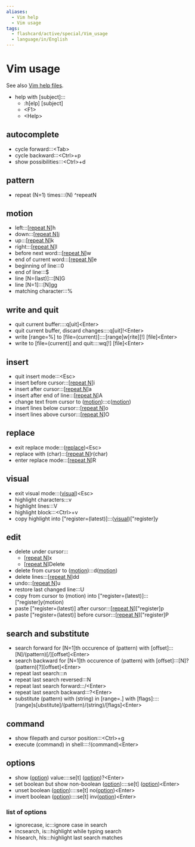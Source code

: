 ```yaml
---
aliases:
  - Vim help
  - Vim usage
tags:
  - flashcard/active/special/Vim_usage
  - language/in/English
---
```


# Vim usage

See also [Vim help files](https://vimhelp.org/).

- help with \[subject\]:::<ul><li>:h[elp] [subject]</li><li>&lt;F1&gt;</li><li>&lt;Help&gt;</li></ul>

## autocomplete

- cycle forward:::\<Tab\>
- cycle backward:::\<Ctrl\>+p
- show possibilities:::\<Ctrl\>+d

## pattern

- repeat (N=1) times:::(N) <a id="^repeatN"></a>^repeatN

## motion

- left:::\[[repeat N](#^repeatN)\]h
- down:::\[[repeat N](#^repeatN)\]j
- up:::\[[repeat N](#^repeatN)\]k
- right:::\[[repeat N](#^repeatN)\]l
- before next word:::\[[repeat N](#^repeatN)\]w
- end of current word:::\[[repeat N](#^repeatN)\]e
- beginning of line:::0
- end of line:::$
- line \[N=(last)\]:::\[N\]G
- line \[N=1\]:::\[N\]gg
- matching character:::%

## write and quit

- quit current buffer::::q\[uit\]\<Enter\>
- quit current buffer, discard changes::::q\[uit\]!\<Enter\>
- write \[range=%\] to \[file=(current)\]::::\[range\]w\[rite\]\[!\] \[file\]\<Enter\>
- write to \[file=(current)\] and quit::::wq[!] \[file\]\<Enter\>

## insert

- quit insert mode:::\<Esc\>
- insert before cursor:::\[[repeat N](#^repeatN)\]i
- insert after cursor:::\[[repeat N](#^repeatN)\]a
- insert after end of line:::\[[repeat N](#^repeatN)\]A
- change text from cursor to ([motion](#motion)):::c([motion](#motion))
- insert lines below cursor:::\[[repeat N](#^repeatN)\]o
- insert lines above cursor:::\[[repeat N](#^repeatN)\]O

## replace

- exit replace mode:::([replace](#replace))\<Esc\>
- replace with (char):::\[[repeat N](#^repeatN)\]r(char)
- enter replace mode:::\[[repeat N](#^repeatN)\]R

## visual

- exit visual mode:::([visual](#visual))\<Esc\>
- highlight characters:::v
- highlight lines:::V
- highlight block:::\<Ctrl\>+v
- copy highlight into \["register=(latest)\]:::([visual](#visual))\["register\]y

## edit

- delete under cursor:::<ul><li>\[[repeat N](#^repeatN)\]x</li><li>\[[repeat N](#^repeatN)\]Delete</li></ul>
- delete from cursor to ([motion](#motion)):::d([motion](#motion))
- delete lines:::\[[repeat N](#^repeatN)\]dd
- undo:::\[[repeat N](#^repeatN)\]u
- restore last changed line:::U
- copy from cursor to (motion) into \["register=(latest)\]:::\["register\]y(motion)
- paste \["register=(latest)\] after cursor:::\[[repeat N](#^repeatN)\]\["register\]p
- paste \["register=(latest)\] before cursor:::\[[repeat N](#^repeatN)\]\["register\]P

## search and substitute

- search forward for \[N=1\]th occurence of (pattern) with \[offset\]:::\[N\]/(pattern)\[/\]\[offset\]\<Enter\>
- search backward for \[N=1\]th occurence of (pattern) with \[offset\]:::\[N\]?(pattern)\[?\]\[offset\]\<Enter\>
- repeat last search:::n
- repeat last search reversed:::N
- repeat last search forward:::/\<Enter\>
- repeat last search backward:::?\<Enter\>
- substitute (pattern) with (string) in \[range=.\] with \[flags\]::::\[range\]s\[ubstitute\]/(pattern)/(string)/\[flags\]\<Enter\>

## command

- show filepath and cursor position:::\<Ctrl\>+g
- execute (command) in shell::::!(command)\<Enter\>

## options

- show ([option](#list%20of%20options)) value::::se\[t\] ([option](#list%20of%20options))?\<Enter\>
- set boolean but show non-boolean ([option](#list%20of%20options))::::se\[t\] ([option](#list%20of%20options))\<Enter\>
- unset boolean ([option](#list%20of%20options))::::se\[t\] no([option](#list%20of%20options))\<Enter\>
- invert boolean ([option](#list%20of%20options))::::se\[t\] inv([option](#list%20of%20options))\<Enter\>

### list of options

- ignorecase, ic:::ignore case in search
- incsearch, is:::highlight while typing search
- hlsearch, hls:::highlight last search matches
